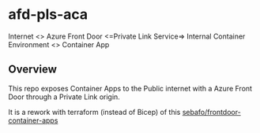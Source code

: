 # afd-pls-aca

Internet &lt;> Azure Front Door &lt;=Private Link Service=> Internal Container Environment &lt;> Container App

## Overview

This repo exposes Container Apps to the Public internet with a Azure Front Door through a Private Link origin.

It is a rework with terraform (instead of Bicep) of this [sebafo/frontdoor-container-apps](https://github.com/sebafo/frontdoor-container-apps)




